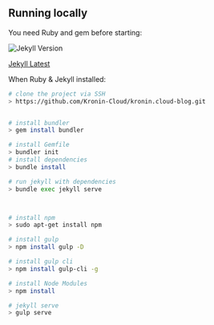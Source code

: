 ## Running locally

You need Ruby and gem before starting:

![Jekyll Version](https://img.shields.io/gem/v/jekyll.svg)

[Jekyll Latest](https://jekyllrb.com/docs/installation/)

When Ruby & Jekyll installed:
```bash
# clone the project via SSH
> https://github.com/Kronin-Cloud/kronin.cloud-blog.git


# install bundler
> gem install bundler

# install Gemfile
> bundler init
# install dependencies
> bundle install

# run jekyll with dependencies
> bundle exec jekyll serve



# install npm
> sudo apt-get install npm

# install gulp
> npm install gulp -D

# install gulp cli
> npm install gulp-cli -g

# install Node Modules
> npm install

# jekyll serve
> gulp serve

```
